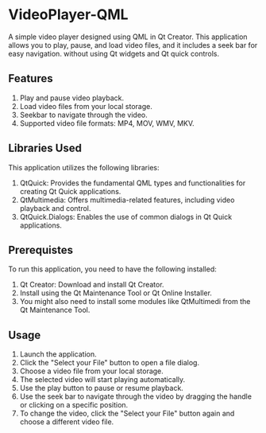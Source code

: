 # VideoPlayer-QML

A simple video player designed using QML in Qt Creator. This application allows you to play, pause, and load video files, and it includes a seek bar for easy navigation.
without using Qt widgets and Qt quick controls.

## Features
1) Play and pause video playback.
2) Load video files from your local storage.
3) Seekbar to navigate through the video.
4) Supported video file formats: MP4, MOV, WMV, MKV.

## Libraries Used
This application utilizes the following libraries:

1) QtQuick: Provides the fundamental QML types and functionalities for creating Qt Quick applications.
2) QtMultimedia: Offers multimedia-related features, including video playback and control.
3) QtQuick.Dialogs: Enables the use of common dialogs in Qt Quick applications.

## Prerequistes 
To run this application, you need to have the following installed:
1) Qt Creator: Download and install Qt Creator.
2) Install using the Qt Maintenance Tool or Qt Online Installer.
3) You might also need to install some modules like QtMultimedi from the Qt Maintenance Tool.

## Usage
1) Launch the application.
2) Click the "Select your File" button to open a file dialog.
3) Choose a video file from your local storage.
4) The selected video will start playing automatically.
5) Use the play button to pause or resume playback.
6) Use the seek bar to navigate through the video by dragging the handle or clicking on a specific position.
7) To change the video, click the "Select your File" button again and choose a different video file.
